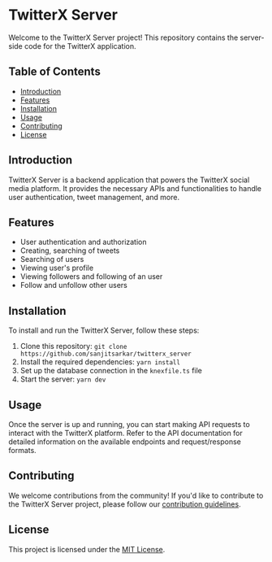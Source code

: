 # TwitterX Server

Welcome to the TwitterX Server project! This repository contains the server-side code for the TwitterX application.

## Table of Contents

- [Introduction](#introduction)
- [Features](#features)
- [Installation](#installation)
- [Usage](#usage)
- [Contributing](#contributing)
- [License](#license)

## Introduction

TwitterX Server is a backend application that powers the TwitterX social media platform. It provides the necessary APIs and functionalities to handle user authentication, tweet management, and more.

## Features

- User authentication and authorization
- Creating, searching of tweets
- Searching of users
- Viewing user's profile
- Viewing followers and following of an user
- Follow and unfollow other users

## Installation

To install and run the TwitterX Server, follow these steps:

1. Clone this repository: `git clone https://github.com/sanjitsarkar/twitterx_server`
2. Install the required dependencies: `yarn install`
3. Set up the database connection in the `knexfile.ts` file
4. Start the server: `yarn dev`

## Usage

Once the server is up and running, you can start making API requests to interact with the TwitterX platform. Refer to the API documentation for detailed information on the available endpoints and request/response formats.

## Contributing

We welcome contributions from the community! If you'd like to contribute to the TwitterX Server project, please follow our [contribution guidelines](CONTRIBUTING.md).

## License

This project is licensed under the [MIT License](LICENSE).
